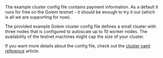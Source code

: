 
The example cluster config file contains payment information. As a default it runs for free on the Golem testnet - it should be enough to try it out (which is all we are supporting for now).

The provided example Golem cluster config file defines a small cluster with three nodes
that is configured to autoscale up to 10 worker nodes.
The availability of the testnet machines might cap the size of your cluster.

If you want more details about the config file, check out the [cluster yaml reference](/docs/creators/ray/cluster-yaml-reference) article.
